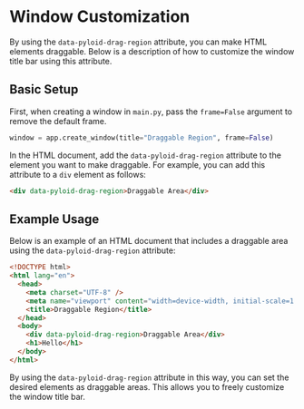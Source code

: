 # Window Customization

By using the `data-pyloid-drag-region` attribute, you can make HTML elements draggable. Below is a description of how to customize the window title bar using this attribute.

## Basic Setup

First, when creating a window in `main.py`, pass the `frame=False` argument to remove the default frame.

```python
window = app.create_window(title="Draggable Region", frame=False)
```

In the HTML document, add the `data-pyloid-drag-region` attribute to the element you want to make draggable. For example, you can add this attribute to a `div` element as follows:

```html
<div data-pyloid-drag-region>Draggable Area</div>
```

## Example Usage

Below is an example of an HTML document that includes a draggable area using the `data-pyloid-drag-region` attribute:

```html
<!DOCTYPE html>
<html lang="en">
  <head>
    <meta charset="UTF-8" />
    <meta name="viewport" content="width=device-width, initial-scale=1.0" />
    <title>Draggable Region</title>
  </head>
  <body>
    <div data-pyloid-drag-region>Draggable Area</div>
    <h1>Hello</h1>
  </body>
</html>
```

By using the `data-pyloid-drag-region` attribute in this way, you can set the desired elements as draggable areas. This allows you to freely customize the window title bar.
